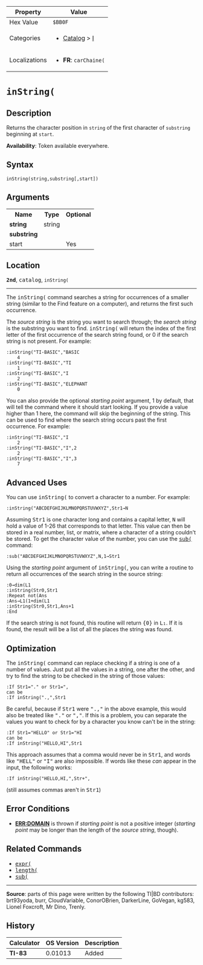 | Property      | Value |
|---------------|-------|
| Hex Value     | `$BB0F`|
| Categories    | <ul><li>[Catalog](<../categories/Catalog.md>) > [I](<../categories/Catalog.md#I>)</li></ul> |
| Localizations | <ul><li><b>FR</b>: `carChaine(`</li></ul> |

# `inString(`

## Description
Returns the character position in `string` of the first character of `substring `beginning at `start`.


<b>Availability</b>: Token available everywhere.

## Syntax
`inString(string,substring[,start])`

## Arguments
<table>
<tr><th>Name</th><th>Type</th><th>Optional</th></tr>

<tr><td><b>string</b></td><td>string</td><td></td></tr>

<tr><td><b>substring</b></td><td></td><td></td></tr>

<tr><td>start</td><td></td><td>Yes</td></tr>

</table>

## Location
<tt><kbd><b>2nd</b></kbd></tt>, <kbd>catalog</kbd>, `inString(`
<hr>

The <tt>inString(</tt> command searches a string for occurrences of a smaller string (similar to the Find feature on a computer), and returns the first such occurrence.

The _source string_ is the string you want to search through; the _search string_ is the substring you want to find. <tt>inString(</tt> will return the index of the first letter of the first occurrence of the search string found, or 0 if the search string is not present. For example:

```ti-basic
:inString("TI-BASIC","BASIC
    4
:inString("TI-BASIC","TI
    1
:inString("TI-BASIC","I
    2
:inString("TI-BASIC","ELEPHANT
    0
```

You can also provide the optional _starting point_ argument, 1 by default, that will tell the command where it should start looking. If you provide a value higher than 1 here, the command will skip the beginning of the string. This can be used to find where the search string occurs past the first occurrence. For example:

```ti-basic
:inString("TI-BASIC","I
    2
:inString("TI-BASIC","I",2
    2
:inString("TI-BASIC","I",3
    7
```

## Advanced Uses

You can use <tt>inString(</tt> to convert a character to a number. For example:

```ti-basic
:inString("ABCDEFGHIJKLMNOPQRSTUVWXYZ",Str1→N
```

  
Assuming <tt>Str1</tt> is one character long and contains a capital letter, <tt>N</tt> will hold a value of 1-26 that corresponds to that letter. This value can then be stored in a real number, list, or matrix, where a character of a string couldn't be stored. To get the character value of the number, you can use the <tt><a href="sub(.md">sub(</a></tt> command:

```ti-basic
:sub("ABCDEFGHIJKLMNOPQRSTUVWXYZ",N,1→Str1
```

Using the _starting point_ argument of <tt>inString(</tt>, you can write a routine to return all occurrences of the search string in the source string:

```ti-basic
:0→dim(L1
:inString(Str0,Str1
:Repeat not(Ans
:Ans→L1(1+dim(L1
:inString(Str0,Str1,Ans+1
:End
```

  
If the search string is not found, this routine will return <tt>{0}</tt> in <tt>L₁</tt>. If it is found, the result will be a list of all the places the string was found.

## Optimization

The <tt>inString(</tt> command can replace checking if a string is one of a number of values. Just put all the values in a string, one after the other, and try to find the string to be checked in the string of those values:

```ti-basic
:If Str1="." or Str1=",
can be
:If inString(".,",Str1
```

Be careful, because if <tt>Str1</tt> were <tt>".,"</tt> in the above example, this would also be treated like <tt>"."</tt> or <tt>","</tt>. If this is a problem, you can separate the values you want to check for by a character you know can't be in the string:

```ti-basic
:If Str1="HELLO" or Str1="HI
can be
:If inString("HELLO,HI",Str1
```

  
This approach assumes that a comma would never be in <tt>Str1</tt>, and words like <tt>"HELL"</tt> or <tt>"I"</tt> are also impossible. If words like these _can_ appear in the input, the following works:

```ti-basic
:If inString("HELLO,HI,",Str+",
```

  
(still assumes commas aren't in <tt>Str1</tt>)

## Error Conditions

*   **[ERR:DOMAIN](errors#domain)** is thrown if _starting point_ is not a positive integer (_starting point_ may be longer than the length of the _source string_, though).

## Related Commands

*   <tt><a href="expr(.md">expr(</a></tt>
*   <tt><a href="length(.md">length(</a></tt>
*   <tt><a href="sub(.md">sub(</a></tt>

* * *

**Source**: parts of this page were written by the following TI|BD contributors: brt93yoda, burr, CloudVariable, ConorOBrien, DarkerLine, GoVegan, kg583, Lionel Foxcroft, Mr Dino, Trenly.

## History
| Calculator | OS Version | Description |
|------------|------------|-------------|
| <b>TI-83</b> | 0.01013 | Added |


